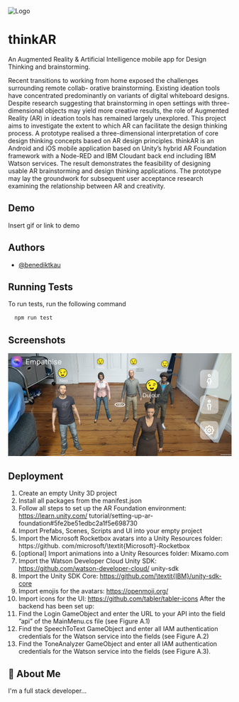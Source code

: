 
![Logo](https://dev-to-uploads.s3.amazonaws.com/uploads/articles/th5xamgrr6se0x5ro4g6.png)

    
# thinkAR

An Augmented Reality & Artificial Intelligence mobile app for Design Thinking and brainstorming.

Recent transitions to working from home exposed the challenges surrounding remote collab- orative brainstorming. Existing ideation tools have concentrated predominantly on variants of digital whiteboard designs. Despite research suggesting that brainstorming in open settings with three-dimensional objects may yield more creative results, the role of Augmented Reality (AR) in ideation tools has remained largely unexplored.
This project aims to investigate the extent to which AR can facilitate the design thinking process. A prototype realised a three-dimensional interpretation of core design thinking concepts based on AR design principles. thinkAR is an Android and iOS mobile application based on Unity’s hybrid AR Foundation framework with a Node-RED and IBM Cloudant back end including IBM Watson services. The result demonstrates the feasibility of designing usable AR brainstorming and design thinking applications. The prototype may lay the groundwork for subsequent user acceptance research examining the relationship between AR and creativity.

## Demo

Insert gif or link to demo

  
## Authors

- [@benediktkau](https://www.github.com/benediktkau)

  
## Running Tests

To run tests, run the following command

```bash
  npm run test
```

  
## Screenshots

![App Screenshot](https://github.com/benediktkau/thinkAR/blob/main/res/screenshots/screenshot_avatars.jpg)

  
## Deployment



1. Create an empty Unity 3D project
2. Install all packages from the manifest.json
3. Follow all steps to set up the AR Foundation environment: https://learn.unity.com/ tutorial/setting-up-ar-foundation#5fe2be51edbc2a1f5e698730
4. Import Prefabs, Scenes, Scripts and UI into your empty project
5. Import the Microsoft Rocketbox avatars into a Unity Resources folder: https://github.
com/microsoft/\textit{Microsoft}-Rocketbox
6. [optional] Import animations into a Unity Resources folder: Mixamo.com
7. Import the Watson Developer Cloud Unity SDK: https://github.com/watson-developer-cloud/ unity-sdk
8. Import the Unity SDK Core: https://github.com/\textit{IBM}/unity-sdk-core
9. Import emojis for the avatars: https://openmoji.org/
10. Import icons for the UI: https://github.com/tabler/tabler-icons
After the backend has been set up:
1. Find the Login GameObject and enter the URL to your API into the field ”api” of the
MainMenu.cs file (see Figure A.1)
2. Find the SpeechToText GameObject and enter all IAM authentication credentials for the
Watson service into the fields (see Figure A.2)
3. Find the ToneAnalyzer GameObject and enter all IAM authentication credentials for the
Watson service into the fields (see Figure A.3).
## 🚀 About Me
I'm a full stack developer...

  
